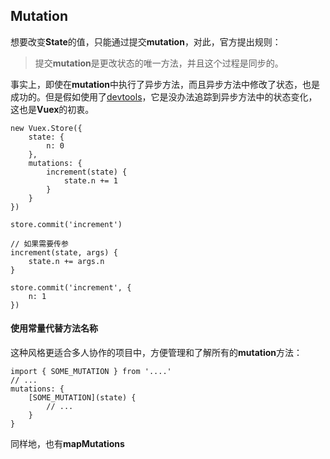 ## Mutation  
想要改变**State**的值，只能通过提交**mutation**，对此，官方提出规则：  

> 提交**mutation**是更改状态的唯一方法，并且这个过程是同步的。  

事实上，即使在**mutation**中执行了异步方法，而且异步方法中修改了状态，也是成功的。但是假如使用了[devtools](https://chrome.google.com/webstore/detail/vuejs-devtools/nhdogjmejiglipccpnnnanhbledajbpd)，它是没办法追踪到异步方法中的状态变化，这也是**Vuex**的初衷。

	new Vuex.Store({
		state: {
			n: 0
		},
		mutations: {
			increment(state) {
				state.n += 1
			}
		}
	})

	store.commit('increment')

	// 如果需要传参
	increment(state, args) {
		state.n += args.n
	}

	store.commit('increment', {
		n: 1	
	})

#### 使用常量代替方法名称  
这种风格更适合多人协作的项目中，方便管理和了解所有的**mutation**方法：

	import { SOME_MUTATION } from '....'
	// ...
	mutations: {
		[SOME_MUTATION](state) {
			// ...
		}
	}

同样地，也有**mapMutations**